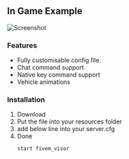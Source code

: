 <div id="top"></div>

## In Game Example

![Screenshot](https://github.com/YaBoiManiac/fivem_visor/blob/main/helmet.gif?raw=true)

### Features

* Fully customisable config file.
* Chat command support
* Native key command support
* Vehicle animations

### Installation

1. Download
2. Put the file into your resources folder
3. add below line into your server.cfg
4. Done
   ```sh
   start fivem_visor
   ```
